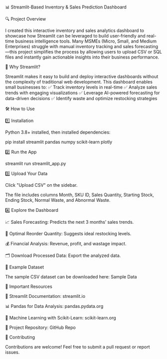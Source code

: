 📊 Streamlit-Based Inventory & Sales Prediction Dashboard

🔍 Project Overview

I created this interactive inventory and sales analytics dashboard to showcase how Streamlit can be leveraged to build user-friendly and real-time business intelligence tools. Many MSMEs (Micro, Small, and Medium Enterprises) struggle with manual inventory tracking and sales forecasting—this project simplifies the process by allowing users to upload CSV or SQL files and instantly gain actionable insights into their business performance.

🚀 Why Streamlit?

Streamlit makes it easy to build and deploy interactive dashboards without the complexity of traditional web development. This dashboard enables small businesses to:
✅ Track inventory levels in real-time
✅ Analyze sales trends with engaging visualizations
✅ Leverage AI-powered forecasting for data-driven decisions
✅ Identify waste and optimize restocking strategies

🛠️ How to Use

1️⃣ Installation

 Python 3.8+ installed, then installed dependencies:

pip install streamlit pandas numpy scikit-learn plotly

2️⃣ Run the App

streamlit run streamlit_app.py

3️⃣ Upload Your Data

Click "Upload CSV" on the sidebar.

The file includes columns Month, SKU ID, Sales Quantity, Starting Stock, Ending Stock, Normal Waste, and Abnormal Waste.

4️⃣ Explore the Dashboard

📈 Sales Forecasting: Predicts the next 3 months’ sales trends.

🔄 Optimal Reorder Quantity: Suggests ideal restocking levels.

💰 Financial Analysis: Revenue, profit, and wastage impact.

🗂️ Download Processed Data: Export the analyzed data.

📌 Example Dataset

The sample CSV dataset can be downloaded here: Sample Data

🔗 Important Resources

📖 Streamlit Documentation: streamlit.io

📊 Pandas for Data Analysis: pandas.pydata.org

📘 Machine Learning with Scikit-Learn: scikit-learn.org

💾 Project Repository: GitHub Repo

🤝 Contributing

Contributions are welcome! Feel free to submit a pull request or report issues.
